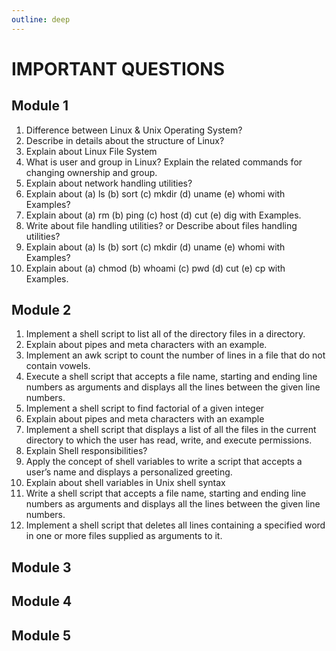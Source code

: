 ```yaml
---
outline: deep
---
```


# IMPORTANT QUESTIONS

## Module 1
1. Difference between Linux & Unix Operating System?
2. Describe in details about the structure of Linux? 
3. Explain about Linux File System
4. What is user and group in Linux? Explain the related commands for changing ownership and group.
5. Explain about network handling utilities?
7. Explain about (a) ls (b) sort (c) mkdir (d) uname (e) whomi with Examples?
8. Explain about  (a) rm  (b) ping  (c) host (d) cut (e) dig with Examples.
9. Write about file handling utilities?
or Describe about files handling utilities?
10. Explain about (a) ls (b) sort (c) mkdir (d) uname (e) whomi with Examples?
11. Explain about (a) chmod (b) whoami (c) pwd (d) cut (e) cp  with Examples.

## Module 2
1. Implement a shell script to list all of the directory files in a directory.
2. Explain about pipes and meta characters with an example.
3. Implement an awk script to count the number of lines in a file that do not contain vowels.
4. Execute a shell script that accepts a file name, starting and ending line numbers as arguments and displays all the lines between the given line numbers.
5. Implement a shell script to find factorial of a given integer
6. Explain about pipes and meta characters with an example
7. Implement a shell script that displays a list of all the files in the current directory to which the user has read, write, and execute permissions.
8. Explain Shell responsibilities?
9. Apply the concept of shell variables to write a script that accepts a user’s name and displays a personalized greeting.
10. Explain about shell variables in Unix shell syntax
11. Write a shell script that accepts a file name, starting and ending line numbers as arguments and displays all the lines between the given line numbers.
12. Implement a shell script that deletes all lines containing a specified word in one or more files supplied as arguments to it.

## Module 3

## Module 4

## Module 5





